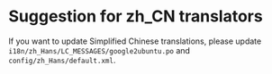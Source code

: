 Suggestion for zh_CN translators
================================

If you want to update Simplified Chinese translations, please update `i18n/zh_Hans/LC_MESSAGES/google2ubuntu.po` and `config/zh_Hans/default.xml`.
